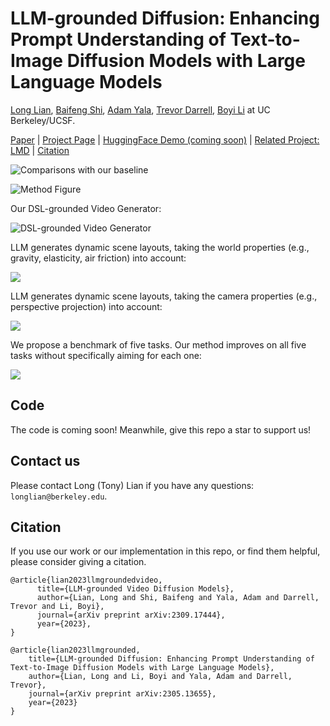 # LLM-grounded Diffusion: Enhancing Prompt Understanding of Text-to-Image Diffusion Models with Large Language Models
[Long Lian](https://tonylian.com/), [Baifeng Shi](https://bfshi.github.io/), [Adam Yala](https://www.adamyala.org/), [Trevor Darrell](https://people.eecs.berkeley.edu/~trevor/), [Boyi Li](https://sites.google.com/site/boyilics/home) at UC Berkeley/UCSF.

[Paper](https://arxiv.org/abs/2309.17444) | [Project Page](https://llm-grounded-video-diffusion.github.io/) | [HuggingFace Demo (coming soon)](#) | [Related Project: LMD](https://llm-grounded-diffusion.github.io/) | [Citation](#citation)

![Comparisons with our baseline](https://llm-grounded-video-diffusion.github.io/teaser.jpg)

![Method Figure](https://llm-grounded-video-diffusion.github.io/overall_method.jpg)

Our DSL-grounded Video Generator:

![DSL-grounded Video Generator](https://llm-grounded-video-diffusion.github.io/dsl_to_video.jpg)

LLM generates dynamic scene layouts, taking the world properties (e.g., gravity, elasticity, air friction) into account:

![](https://llm-grounded-video-diffusion.github.io/world_properties.jpg)

LLM generates dynamic scene layouts, taking the camera properties (e.g., perspective projection) into account:

![](https://llm-grounded-video-diffusion.github.io/camera_properties.jpg)

We propose a benchmark of five tasks. Our method improves on all five tasks without specifically aiming for each one:

![](https://llm-grounded-video-diffusion.github.io/visualizations_small.jpg)

## Code
The code is coming soon! Meanwhile, give this repo a star to support us!

## Contact us
Please contact Long (Tony) Lian if you have any questions: `longlian@berkeley.edu`.

## Citation
If you use our work or our implementation in this repo, or find them helpful, please consider giving a citation.
```
@article{lian2023llmgroundedvideo,
      title={LLM-grounded Video Diffusion Models}, 
      author={Lian, Long and Shi, Baifeng and Yala, Adam and Darrell, Trevor and Li, Boyi},
      journal={arXiv preprint arXiv:2309.17444},
      year={2023},
}

@article{lian2023llmgrounded,
    title={LLM-grounded Diffusion: Enhancing Prompt Understanding of Text-to-Image Diffusion Models with Large Language Models}, 
    author={Lian, Long and Li, Boyi and Yala, Adam and Darrell, Trevor},
    journal={arXiv preprint arXiv:2305.13655},
    year={2023}
}
```
